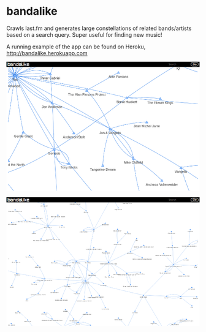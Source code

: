 bandalike
=========
Crawls last.fm and generates large constellations of related bands/artists based on a search query. Super useful for finding new music!

A running example of the app can be found on Heroku, <http://bandalike.herokuapp.com>

<p align="center">
	<img src="images/sample.png?raw=true"/>
</p>

<p align="center">
	<img src="images/sample2.png?raw=true"/>
</p>